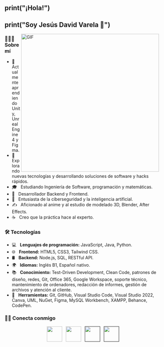 <h2> print("¡Hola!") </h2>
<h2>print("Soy Jesús David Varela 👾")</h2>
<img align="right" alt="GIF" src="https://user-images.githubusercontent.com/119714274/213307663-f1bde1f6-22a0-4ad5-9aa2-afe80c1493e8.jpg" width="450"/>

<h3> 👨🏻‍💻 Sobre mí </h3>

- 🔭 &nbsp; Actualmente aprendiendo Unity, Unreal Engine 4 y Figma.
- 🤔 &nbsp; Explorando nuevas tecnologías y desarrollando soluciones de software y hacks rápidos.
- 🎓 &nbsp; Estudiando Ingeniería de Software, programación y matemáticas.
- 💼 &nbsp; Desarrollador Backend y Frontend.
- 🌱 &nbsp; Entusiasta de la ciberseguridad y la inteligencia artificial.
- ✍️ &nbsp; Aficionado al anime y al estudio de modelado 3D, Blender, After Effects.
- ☕ &nbsp; Creo que la práctica hace al experto.

<h3>🛠 Tecnologías</h3>

- 💻 &nbsp; **Lenguajes de programación:** JavaScript, Java, Python.
- 🌐 &nbsp; **Frontend:** HTML5, CSS3, Tailwind CSS.
- 🛢 &nbsp; **Backend:** Node.js, SQL, RESTful API.
- 🌍 &nbsp; **Idiomas:** Inglés B1, Español nativo.
- 📚 &nbsp; **Conocimiento:** Test-Driven Development, Clean Code, patrones de diseño, redes, Git, Office 365, Google Workspace, soporte técnico, mantenimiento de ordenadores, redacción de informes, gestión de archivos y atención al cliente.
- 🔧 &nbsp; **Herramientas:** Git, GitHub, Visual Studio Code, Visual Studio 2022, Canva, UML, NuGet, Figma, MySQL Workbench, XAMPP, Behance, CodePen.

<h3> 🤝🏻 Conecta conmigo </h3>

<p align="center">
<!--Linkedin-->
&nbsp; <a href="https://www.linkedin.com/in/jesus-david-varela-melendez-34866a259/" target="_blank" rel="noopener noreferrer"><img src="https://user-images.githubusercontent.com/119714274/213312967-e9db81de-b043-4037-8ab7-a6bc08f57963.png" width="50" /></a>
<!--Gmail-->
&nbsp; <a href="mailto:jesusvarela288@gmail.com" target="_blank" rel="noopener noreferrer"><img src="https://user-images.githubusercontent.com/119714274/213312176-f96b37fd-e623-42ff-9f70-3f6d9467bd61.png" width="50" /></a>
<!--Website-->
&nbsp; <a href="" target="_blank" rel="noopener noreferrer"><img src="https://user-images.githubusercontent.com/119714274/213312086-53531233-024a-4ae7-b1aa-cde34327e421.png" width="50" /></a>
<!--RESUME-->
&nbsp; <a href="" target="_blank" rel="noopener noreferrer"><img src="https://user-images.githubusercontent.com/119714274/213315150-aa8da831-c26a-491f-9f0e-2aeb6a34dce8.png" width="50" /></a>
</p>
